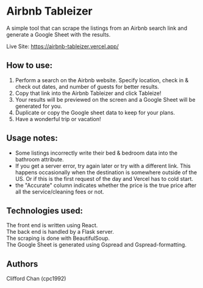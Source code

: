 # Airbnb Tableizer

A simple tool that can scrape the listings from an Airbnb search link and generate a Google Sheet with the results. 

Live Site: https://airbnb-tableizer.vercel.app/

## How to use:

1. Perform a search on the Airbnb website. Specify location, check in & check out dates, and number of guests for better results.
2. Copy that link into the Airbnb Tableizer and click Tableize!
3. Your results will be previewed on the screen and a Google Sheet will be generated for you.
4. Duplicate or copy the Google sheet data to keep for your plans.
5. Have a wonderful trip or vacation!

## Usage notes:

* Some listings incorrectly write their bed & bedroom data into the bathroom attribute.
* If you get a server error, try again later or try with a different link. This happens occasionally when the destination is somewhere outside of the US. Or if this is  the first request of the day and Vercel has to cold start.
* the "Accurate" column indicates whether the price is the true price after all the service/cleaning fees or not.

## Technologies used:

The front end is written using React.   
The back end is handled by a Flask server.  
The scraping is done with BeautifulSoup.  
The Google Sheet is generated using Gspread and Gspread-formatting.  

## Authors

Clifford Chan (cpc1992)
